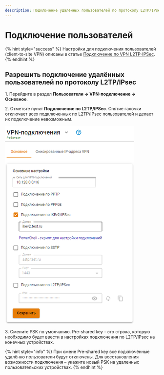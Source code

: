 ```yaml
---
description: Подключение удалённых пользователей по протоколу L2TP/IPsec.
---
```


# Подключение пользователей

{% hint style="success" %}
Настройки для подключения пользователей (client-to-site VPN) описаны в статье [Подключение по VPN L2TP-IPSec](../../users/authorization/vpn-connection/l2tp-ipsec.md).
{% endhint %}

## Разрешить подключение удалённых пользователей по протоколу L2TP/IPsec

1\. Перейдите в раздел **Пользователи -> VPN-подключение -> Основное**.

2\. Отметьте пункт **Подключение по L2TP/IPSec**. Снятие галочки отключает всех подключенных по L2TP/IPsec пользователей и делает их подключение невозможным.

![](../../../.gitbook/assets/ipsec-ikev2-9-11.png)

3\. Смените PSK по умолчанию. Pre-shared key - это строка, которую необходимо будет ввести в настройках подключения по L2TP/IPsec на конечных устройствах.

{% hint style="info" %}
При смене Pre-shared key все подключённые удалённо пользователи будут отключены. Для восстановления возможности подключения – укажите новый PSK на удаленных пользовательских устройствах.
{% endhint %}
